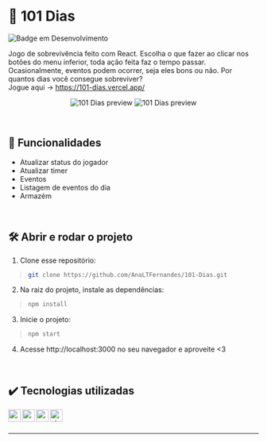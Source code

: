 # :game_die: 101 Dias

![Badge em Desenvolvimento](http://img.shields.io/static/v1?label=STATUS&message=EM%20DESENVOLVIMENTO&color=success&style=for-the-badge)

Jogo de sobrevivência feito com React. Escolha o que fazer ao clicar nos botões do menu inferior, toda ação feita faz o tempo passar. Ocasionalmente, eventos podem ocorrer, seja eles bons ou não. Por quantos dias você consegue sobreviver?
<br />
Jogue aqui -> https://101-dias.vercel.app/

<div align=center>
 
  ![101 Dias preview](https://user-images.githubusercontent.com/97851922/221431206-90a1cacd-9a20-4de7-a247-89dec14ebb76.png)
  ![101 Dias preview](https://user-images.githubusercontent.com/97851922/221431224-fc9cba57-c43b-44b9-acba-702e3b8d7334.png)
  
</div>

<br />

## :hammer: Funcionalidades
- Atualizar status do jogador
- Atualizar timer
- Eventos
- Listagem de eventos do dia
- Armazém

<br />

## :hammer_and_wrench: Abrir e rodar o projeto
1. Clone esse repositório:
>```bash
> git clone https://github.com/AnaLTFernandes/101-Dias.git
>```

2. Na raiz do projeto, instale as dependências:
>```bash
> npm install
>```

3. Inicie o projeto:
>```bash
> npm start
>```

4. Acesse http://localhost:3000 no seu navegador e aproveite <3

<br />

## :heavy_check_mark: Tecnologias utilizadas
<img align="left" alt="react" height="25px" src="https://img.shields.io/badge/-React-5ED3F3?logo=react&logoColor=white" />
<img align="left" alt="react-router-dom" height="25px" src="https://img.shields.io/badge/React-Router-5ED3F3" />
<img align="left" alt="react-icons" height="25px" src="https://img.shields.io/badge/React-Icons-5ED3F3" />
<img align="left" alt="styled-components" height="25px" src="https://img.shields.io/badge/styled-components-violet?logo=styled-components" />


<br />
<br />

---
